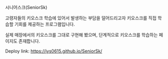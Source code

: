 시니어스크(SeniorSk)

고령자들의 키오스크 학습에 있어서 발생하는 부담을 덜어드리고자 키오스크를 직접 학습할 기회를 제공하는 프로그램입니다.

실제 매장에서의 키오스크를 그대로 구현해 봤으며, 단계적으로 키오스크를 학습하는 페이지도 존재합니다.

Deploy link: https://jys0615.github.io/SeniorSk/

